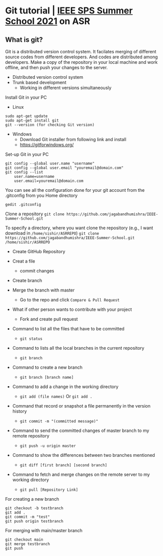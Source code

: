 # Git tutorial | [IEEE SPS Summer School 2021](https://sites.google.com/iitdh.ac.in/vssasr2021) on ASR

## What is git?

Git is a distributed version control system. It facilates merging of different source codes from different developers. And codes are distributed among developers. Make a copy of the repository in your local machine and work offline, and then push your changes to the server. 

- Distributed version control system
- Trunk based development
  - Working in different versions simultaneously


Install Git in your PC
- Linux
```shell
sudo apt-get update
sudo apt-get install git
git --version (for checking Git version)
```
- Windows
  - Download Git installer from following link and install
  - https://gitforwindows.org/

Set-up Git in your PC
```shell
git config --global user.name "username" 
git config --global user.email "youremail@domain.com" 
git config --list
	user.name=username
	user.email=youremail@domain.com
```
You can see all the configuration done for your git account from the .gitconfig from you Home directory
```shell
gedit .gitconfig
```

Clone a repository
```git clone https://github.com/jagabandhumishra/IEEE-Summer-School.git```

To specify a directory, where you want clone the repository (e.g., I want download in ```/home/sishir/ASRREPO```)
```git clone https://github.com/jagabandhumishra/IEEE-Summer-School.git /home/sishir/ASRREPO```

- Create GitHub Repository
- Creat a file
  - commit changes
- Create branch
- Merge the branch with master
  - Go to the repo and click ```Compare & Pull Request```
- What if other person wants to contribute with your project
  - Fork and create pull request

- Command to list all the files that have to be committed
  - ```git status```
- Command to lists all the local branches in the current repository
  - ```git branch``` 
- Command to create a new branch
  - ```git branch [branch name]```
- Command to add a change in the working directory
  - ```git add (file names)``` Or ```git add .```
- Command that record or snapshot a file permanently in the version history
  - ```git commit -m "(committed message)"```
- Command to send the committed changes of master branch to my remote repository
  - ```git push -u origin master ```
- Command to show the differences between two branches mentioned
  - ```git diff [first branch] [second branch]```
- Command to fetch and merge changes on the remote server to my working directory
  - ```git pull [Repository Link] ```

For creating a new branch
```shell
git checkout -b testbranch
git add .
git commit -m "test"
git push origin testbranch
```
For merging with main/master branch
```shell
git checkout main
git merge testbranch
git push
```
